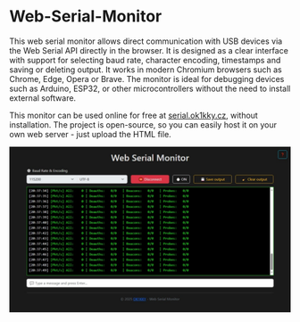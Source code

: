 # Web-Serial-Monitor

This web serial monitor allows direct communication with USB devices via the Web Serial API directly in the browser. It is designed as a clear interface with support for selecting baud rate, character encoding, timestamps and saving or deleting output. It works in modern Chromium browsers such as Chrome, Edge, Opera or Brave. The monitor is ideal for debugging devices such as Arduino, ESP32, or other microcontrollers without the need to install external software.

This monitor can be used online for free at [serial.ok1kky.cz](https://serial.ok1kky.cz), without installation. The project is open-source, so you can easily host it on your own web server - just upload the HTML file.

![image](image.jpeg)
